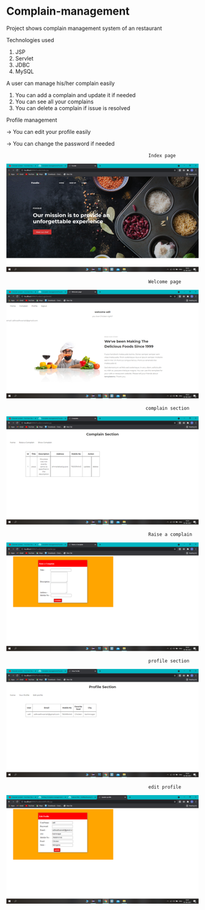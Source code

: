# Complain-management
Project shows complain management system of an restaurant 

Technologies used
1) JSP
2) Servlet
3) JDBC
4) MySQL

A user can manage his/her complain easily 

1) You can add a complain and update it if needed
2) You can see all your complains 
3) You can delete a complain if issue is resolved 

Profile management

-> You can edit your profile easily 

-> You can change the password if needed

                                                        Index page
      
  ![index page](https://github.com/AdilWadhwania/Complain-management/blob/main/Foodie/images/Screenshot%20(368).png)     
  
  
                                                        Welcome page
  ![welcome page](https://github.com/AdilWadhwania/Complain-management/blob/main/Foodie/images/Screenshot%20(369).png) 
  
                                                       complain section
  ![complain section](https://github.com/AdilWadhwania/Complain-management/blob/main/Foodie/images/Screenshot%20(370).png)           
  
                                                        Raise a complain
  ![Raise a complain](https://github.com/AdilWadhwania/Complain-management/blob/main/Foodie/images/Screenshot%20(371).png)      
  
                                                        profile section
  ![profile section](https://github.com/AdilWadhwania/Complain-management/blob/main/Foodie/images/Screenshot%20(372).png)      
  
                                                        edit profile
  ![edit profile](https://github.com/AdilWadhwania/Complain-management/blob/main/Foodie/images/Screenshot%20(373).png)
